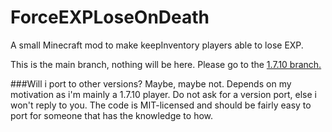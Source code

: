# ForceEXPLoseOnDeath
A small Minecraft mod to make keepInventory players able to lose EXP.

This is the main branch, nothing will be here.
Please go to the [1.7.10 branch.](https://github.com/HRudyPlayZ/ForceEXPLoseOnDeath/tree/1.7.10)

###Will i port to other versions?
Maybe, maybe not. Depends on my motivation as i'm mainly a 1.7.10 player.
Do not ask for a version port, else i won't reply to you. The code is MIT-licensed and should be fairly easy to port
for someone that has the knowledge to how.
